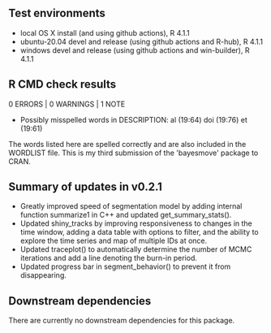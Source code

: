 ## Test environments
* local OS X install (and using github actions), R 4.1.1
* ubuntu-20.04 devel and release (using github actions and R-hub), R 4.1.1
* windows devel and release (using github actions and win-builder), R 4.1.1

## R CMD check results
0 ERRORS | 0 WARNINGS | 1 NOTE

* Possibly misspelled words in DESCRIPTION:
  al (19:64)
  doi (19:76)
  et (19:61)

The words listed here are spelled correctly and are also included in the WORDLIST file. This is my third submission of the 'bayesmove' package to CRAN.

## Summary of updates in v0.2.1

* Greatly improved speed of segmentation model by adding internal function summarize1 in C++ and updated get_summary_stats().
* Updated shiny_tracks by improving responsiveness to changes in the time window, adding a data table with options to filter, and the ability to explore the time series and map of multiple IDs at once.
* Updated traceplot() to automatically determine the number of MCMC iterations and add a line denoting the burn-in period.
* Updated progress bar in segment_behavior() to prevent it from disappearing.

## Downstream dependencies
There are currently no downstream dependencies for this package.
